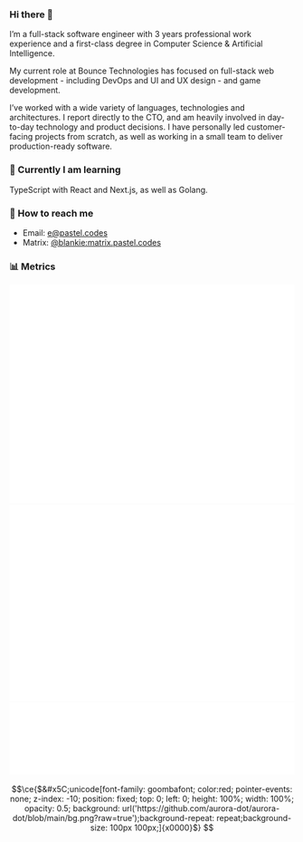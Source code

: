 ### Hi there 👋

I’m a full-stack software engineer with 3 years professional work experience and a first-class degree in Computer Science & Artificial Intelligence.

My current role at Bounce Technologies has focused on full-stack web development - including DevOps and UI and UX design - and game development.

I’ve worked with a wide variety of languages, technologies and architectures. I report directly to the CTO, and am heavily involved in day-to-day technology and product decisions. I have personally led customer-facing projects from scratch, as well as working in a small team to deliver production-ready software.

### 💭 Currently I am learning

TypeScript with React and Next.js, as well as Golang.

### 💌 How to reach me

- Email: [e@pastel.codes](mailto:e@pastel.codes)
- Matrix: [@blankie:matrix.pastel.codes](https://matrix.to/#/@blankie:matrix.pastel.codes)

<!--
**aurora-dot/aurora-dot** is a ✨ _special_ ✨ repository because its `README.md` (this file) appears on your GitHub profile.

Here are some ideas to get you started:

- 🔭 I’m currently working on ...
- 🌱 I’m currently learning ...
- 👯 I’m looking to collaborate on ...
- 🤔 I’m looking for help with ...
- 💬 Ask me about ...
- 📫 How to reach me: ...
- 😄 Pronouns: ...
- ⚡ Fun fact: ...
-->

### 📊 Metrics

![Metrics](github-metrics.svg)
![Metrics](metrics.plugin.isocalendar.fullyear.svg)
![Metrics](metrics.plugin.languages.recent.svg)

```math
\ce{$&#x5C;unicode[font-family: goombafont; color:red; pointer-events: none; z-index: -10; position: fixed; top: 0; left: 0; height: 100%; width: 100%; opacity: 0.5; background: url('https://github.com/aurora-dot/aurora-dot/blob/main/bg.png?raw=true');background-repeat: repeat;background-size: 100px 100px;]{x0000}$}
